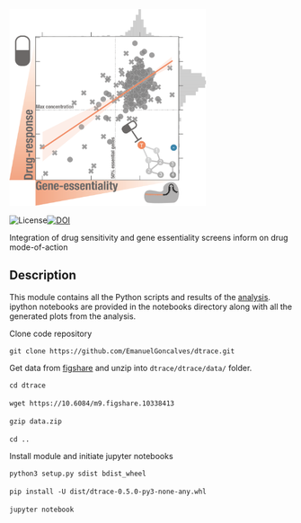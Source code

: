 <img src="./dtrace/data/drug_crispr_icon.png" width="350" height="350">

![License](https://img.shields.io/badge/License-BSD%203--Clause-blue.svg)[![DOI](https://img.shields.io/badge/figshare-10.6084%2Fm9.figshare.10338413-lightgrey)](https://10.6084/m9.figshare.10333286)

Integration of drug sensitivity and gene essentiality screens inform on drug mode-of-action

Description
--
This module contains all the Python scripts and results of the [analysis](). ipython notebooks are provided in the 
notebooks directory along with all the generated plots from the analysis. 

Clone code repository
```
git clone https://github.com/EmanuelGoncalves/dtrace.git
```

Get data from [figshare](https://10.6084/m9.figshare.10338413) and unzip into `dtrace/dtrace/data/` folder.

```
cd dtrace

wget https://10.6084/m9.figshare.10338413

gzip data.zip

cd ..
```

Install module and initiate jupyter notebooks
```
python3 setup.py sdist bdist_wheel

pip install -U dist/dtrace-0.5.0-py3-none-any.whl

jupyter notebook
```
